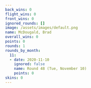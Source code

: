 ```yaml
---
back_wins: 0
flight_wins: 0
front_wins: 0
ignored_rounds: []
image: /assets/images/default.png
name: McDougald, Brad
overall_wins: 0
points: 0
rounds: 1
rounds_by_month:
  11:
  - date: 2020-11-10
    ignored: false
    name: Round 48 (Tue, November 10)
    points: 0
skins: 0
---
```

